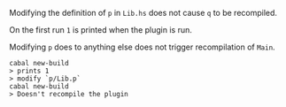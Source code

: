 Modifying the definition of `p` in `Lib.hs` does not cause `q` to be recompiled.

On the first run `1` is printed when the plugin is run.

Modifying `p` does to anything else does not trigger recompilation of `Main`.

```
cabal new-build
> prints 1
> modify `p/Lib.p`
cabal new-build
> Doesn't recompile the plugin
```

